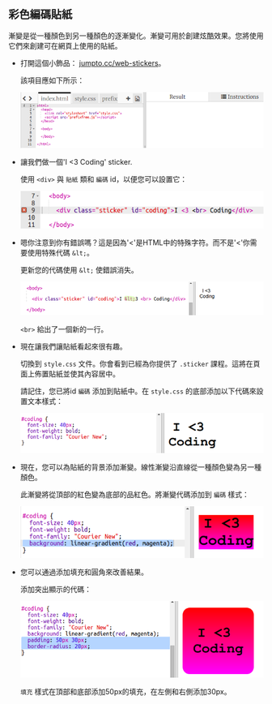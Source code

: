 ## 彩色編碼貼紙

漸變是從一種顏色到另一種顏色的逐漸變化。漸變可用於創建炫酷效果。您將使用它們來創建可在網頁上使用的貼紙。

+ 打開這個小飾品： <a href="http://jumpto.cc/web-stickers" target="_blank">jumpto.cc/web-stickers</a>。
    
    該項目應如下所示：
    
    ![截圖](images/stickers-starter.png)

+ 讓我們做一個'I <3 Coding' sticker.
    
    使用 `<div>` 與 `貼紙` 類和 `編碼` id，以便您可以設置它：
    
    ![截圖](images/stickers-coding-error.png)

+ 嗯你注意到你有錯誤嗎？這是因為'<'是HTML中的特殊字符。而不是'<'你需要使用特殊代碼 `&lt;`。
    
    更新您的代碼使用 `&lt;` 使錯誤消失。
    
    ![截圖](images/stickers-coding-fixed.png)
    
    `<br>` 給出了一個新的一行。

+ 現在讓我們讓貼紙看起來很有趣。
    
    切換到 `style.css` 文件。你會看到已經為你提供了 `.sticker` 課程。這將在頁面上佈置貼紙並使其內容居中。
    
    請記住，您已將id `編碼` 添加到貼紙中。在 `style.css` 的底部添加以下代碼來設置文本樣式：
    
    ![截圖](images/stickers-coding-font.png)

+ 現在，您可以為貼紙的背景添加漸變。線性漸變沿直線從一種顏色變為另一種顏色。
    
    此漸變將從頂部的紅色變為底部的品紅色。將漸變代碼添加到 `編碼` 樣式：
    
    ![截圖](images/stickers-coding-gradient.png)

+ 您可以通過添加填充和圓角來改善結果。
    
    添加突出顯示的代碼：
    
    ![截圖](images/stickers-coding-padding.png)
    
    `填充` 樣式在頂部和底部添加50px的填充，在左側和右側添加30px。